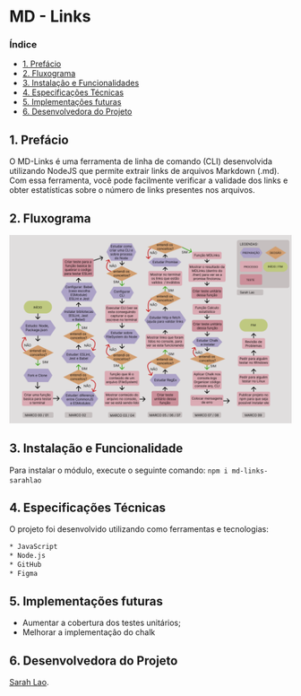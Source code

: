 # MD - Links


### Índice

* [1. Prefácio](#1prefácio)
* [2. Fluxograma](#2fluxograma)
* [3. Instalação e Funcionalidades](#3instalação-e-funcionalidades)
* [4. Especificações Técnicas](#4especificações-técnicas)
* [5. Implementações futuras](#5implementações-futuras)
* [6. Desenvolvedora do Projeto](#6desenvolvedora-do-projeto)


## 1. Prefácio

O MD-Links é uma ferramenta de linha de comando (CLI) desenvolvida utilizando NodeJS que permite extrair links de arquivos Markdown (.md). Com essa ferramenta, você pode facilmente verificar a validade dos links e obter estatísticas sobre o número de links presentes nos arquivos.

## 2. Fluxograma

![Fluxograma MdLinks](/assets/Fluxograma_Sarah_Lao.png)

## 3. Instalação e Funcionalidade

Para instalar o módulo, execute o seguinte comando:
`npm i md-links-sarahlao`


## 4. Especificações Técnicas
O projeto foi desenvolvido utilizando como ferramentas e tecnologias:

    * JavaScript
    * Node.js
    * GitHub
    * Figma


## 5. Implementações futuras
* Aumentar a cobertura dos testes unitários;
* Melhorar a implementação do chalk 


## 6. Desenvolvedora do Projeto

[Sarah Lao](https://github.com/laosarah).
